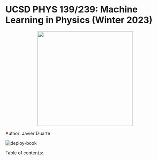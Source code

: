 # UCSD PHYS 139/239: Machine Learning in Physics (Winter 2023)

<center>
<img src="https://jduarte.physics.ucsd.edu/phys139_239/_static/quark_gluon.png" width=300 \>
</center>

Author: Javier Duarte <a href="https://orcid.org/0000-0002-5076-7096"><img src="https://orcid.org/assets/vectors/orcid.logo.icon.svg" width=15/></a>

![deploy-book](https://github.com/jmduarte/phys139_239/actions/workflows/deploy.yml/badge.svg)

Table of contents:

```{tableofcontents}
```

